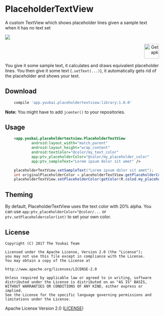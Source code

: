 # PlaceholderTextView

A custom TextView which shows placeholder lines given a sample text when it has no text set

![](https://user-images.githubusercontent.com/2550945/29698528-2543edd4-8967-11e7-8cd6-3dad1aedd61f.png)

<p align="right">
<a href='https://github.com/youkai-app/PlaceholderTextView/releases/latest'><img height="48" alt='Get apk' src='https://cloud.githubusercontent.com/assets/2550945/21590907/dd74e0f0-d0ff-11e6-971f-d429148fd03d.png'/></a>
</p>

You give it some sample text, it calculates and draws equivalent placeholder lines. You then give it some text (`.setText(...)`), it automatically gets rid of the placeholder and shows your text. 

## Download
```gradle
    compile 'app.youkai.placeholdertextview:library:1.0.0'
```
**Note:** You might have to add `jcenter()` to your repositories.

## Usage
```xml
    <app.youkai.placeholdertextview.PlaceholderTextView
            android:layout_width="match_parent"
            android:layout_height="wrap_content"
            android:textColor="@color/my_text_color"
            app:ptv_placeholderColor="@color/my_placeholder_color"
            app:ptv_sampleText="Lorem ipsum dolor sit amet" />
```
```java
    placeholderTextView.setSampleText("Lorem ipsum dolor sit amet");
    int originalPlaceholderColor = placeholderTextView.getPlaceholderColor();
    placeholderTextView.setPlaceholderColor(getColor(R.colod.my_placeholder.color));
```

## Theming
By default, PlaceholderTextView uses the text color with 20% alpha. You can use `app:ptv_placeholderColor="@color/...` or `ptv.setPlaceholdercolor(int)` to set your own color. 

## License
```
Copyright (C) 2017 The Youkai Team

Licensed under the Apache License, Version 2.0 (the "License");
you may not use this file except in compliance with the License.
You may obtain a copy of the License at

http://www.apache.org/licenses/LICENSE-2.0

Unless required by applicable law or agreed to in writing, software
distributed under the License is distributed on an "AS IS" BASIS,
WITHOUT WARRANTIES OR CONDITIONS OF ANY KIND, either express or implied.
See the License for the specific language governing permissions and
limitations under the License.
```
Apache License Version 2.0 ([LICENSE](/LICENSE))